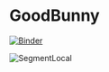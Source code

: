 # GoodBunny

[![Binder](https://mybinder.org/badge_logo.svg)](https://mybinder.org/v2/gh/jmake/GoodBunny/HEAD)


![SegmentLocal](bunny.gif "segment")

